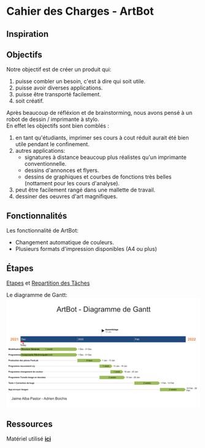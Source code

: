 # Cahier des Charges - ArtBot

## Inspiration

## Objectifs

Notre objectif est de créer un produit qui:

1. puisse combler un besoin, c'est à dire qui soit utile.
2. puisse avoir diverses applications.
3. puisse être transporté facilement.
4. soit créatif.

Après beaucoup de réfléxion et de brainstorming, nous avons pensé à un robot de dessin / imprimante à stylo.  
En effet les objectifs sont bien comblés :

1. en tant qu'étudiants, imprimer ses cours à cout réduit aurait été bien utile pendant le confinement.
2. autres applications:
   - signatures à distance beaucoup plus réalistes qu'un imprimante conventionnelle.
   - dessins d'annonces et flyers.
   - dessins de graphiques et courbes de fonctions très belles (nottament pour les cours d'analyse).
3. peut être facilement rangé dans une mallette de travail.
4. dessiner des oeuvres d'art magnifiques.

## Fonctionnalités

Les fonctionnalité de ArtBot:

- Changement automatique de couleurs.
- Plusieurs formats d'impression disponibles (A4 ou plus)

## Étapes

[Etapes](Etapes-Taches.md) et [Repartition des Tâches](https://sharing.clickup.com/l/h/4-32571374-1/226c80c2a30dcb4)

Le diagramme de Gantt:
![Diagramme de Gantt](Images/Diagramme-Gantt.png)

## Ressources

Matériel utilisé **[ici](Matériel.md)**

